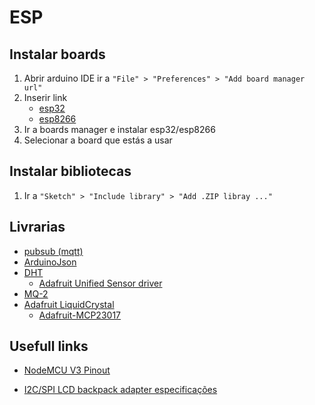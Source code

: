 # ESP

## Instalar boards

1. Abrir arduino IDE ir a ` "File" > "Preferences" > "Add board manager url" `
2. Inserir link
    - [esp32](https://raw.githubusercontent.com/espressif/arduino-esp32/gh-pages/package_esp32_index.json)
    - [esp8266](http://arduino.esp8266.com/stable/package_esp8266com_index.json)
3. Ir a boards manager e instalar esp32/esp8266
4. Selecionar a board que estás a usar

## Instalar bibliotecas

1. Ir a ` "Sketch" > "Include library" > "Add .ZIP libray ..." `

## Livrarias

- [pubsub (mqtt)](https://github.com/knolleary/pubsubclient/archive/master.zip)
- [ArduinoJson](https://github.com/bblanchon/ArduinoJson/archive/master.zip)
- [DHT](https://github.com/adafruit/DHT-sensor-library/archive/master.zip)
    - [Adafruit Unified Sensor driver](https://github.com/adafruit/Adafruit_Sensor/archive/master.zip)
- [MQ-2](https://github.com/labay11/MQ-2-sensor-library/archive/master.zip)
- [Adafruit LiquidCrystal](https://github.com/adafruit/Adafruit_LiquidCrystal/archive/master.zip)
    - [Adafruit-MCP23017](https://github.com/adafruit/Adafruit-MCP23017-Arduino-Library/archive/master.zip)


## Usefull links

- [NodeMCU V3 Pinout](https://mischianti.org/wp-content/uploads/2021/10/NodeMcu-V3-CH340-Lua-ESP8266-pinout-mischianti-low-resolution.jpg)

- [I2C/SPI LCD backpack adapter especificações](https://cdn-learn.adafruit.com/downloads/pdf/i2c-spi-lcd-backpack.pdf)



